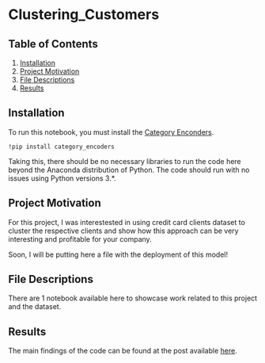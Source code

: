 # Clustering_Customers

## Table of Contents

1. [Installation](#installation)
2. [Project Motivation](#motivation)
3. [File Descriptions](#files)
4. [Results](#results)

## Installation <a name="installation"></a>

To run this notebook, you must install the [Category Enconders](https://contrib.scikit-learn.org/category_encoders/).

```
!pip install category_encoders
```

Taking this, there should be no necessary libraries to run the code here beyond the Anaconda distribution of Python.  The code should run with no issues using Python versions 3.*.

## Project Motivation<a name="motivation"></a>

For this project, I was interestested in using credit card clients dataset to cluster the respective clients and show how this approach can be very interesting and profitable for your company.

Soon, I will be putting here a file with the deployment of this model!

## File Descriptions <a name="files"></a>

There are 1 notebook available here to showcase work related to this project and the dataset.

## Results<a name="results"></a>

The main findings of the code can be found at the post available [here](https://pandascouple.medium.com/clusteriza%C3%A7%C3%A3o-de-dados-segmenta%C3%A7%C3%A3o-de-clientes-347d4449ec84).
